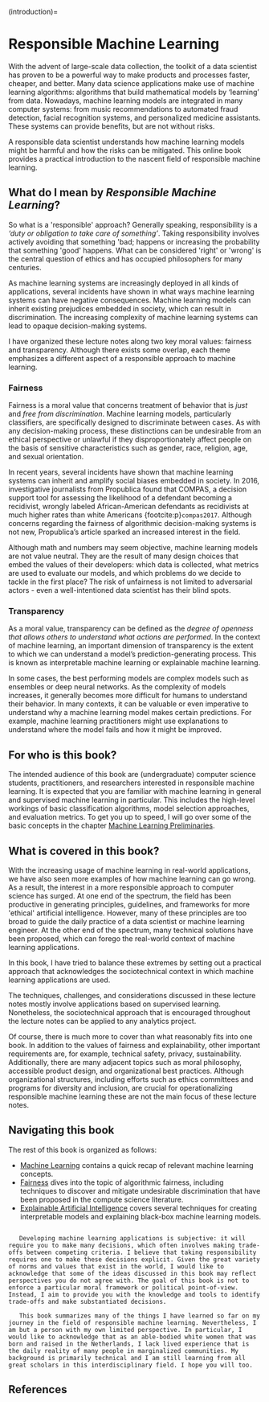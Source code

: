 (introduction)=

# Responsible Machine Learning

With the advent of large-scale data collection, the toolkit of a data scientist has proven to be a powerful way to make products and processes faster, cheaper, and better. Many data science applications make use of machine learning algorithms: algorithms that build mathematical models by ‘learning’ from data. Nowadays, machine learning models are integrated in many computer systems: from music recommendations to automated fraud detection, facial recognition systems, and personalized medicine assistants. These systems can provide benefits, but are not without risks.

A responsible data scientist understands how machine learning models might be harmful and how the risks can be mitigated. This online book provides a practical introduction to the nascent field of responsible machine learning.

## What do I mean by _Responsible Machine Learning_?

So what is a 'responsible' approach? Generally speaking, responsibility is a _‘duty or obligation to take care of something’_. Taking responsibility involves actively avoiding that something 'bad; happens or increasing the probability that something 'good' happens. What can be considered 'right' or 'wrong' is the central question of ethics and has occupied philosophers for many centuries.

As machine learning systems are increasingly deployed in all kinds of applications, several incidents have shown in what ways machine learning systems can have negative consequences. Machine learning models can inherit existing prejudices embedded in society, which can result in discrimination. The increasing complexity of machine learning systems can lead to opaque decision-making systems.

<!-- And the increasing power of the organizations who deploy these systems raises questions about accountability. -->

I have organized these lecture notes along two key moral values: fairness and transparency. Although there exists some overlap, each theme emphasizes a different aspect of a responsible approach to machine learning.

### Fairness

Fairness is a moral value that concerns treatment of behavior that is _just_ and _free from discrimination_. Machine learning models, particularly classifiers, are specifically designed to discriminate between cases. As with any decision-making process, these distinctions can be undesirable from an ethical perspective or unlawful if they disproportionately affect people on the basis of sensitive characteristics such as gender, race, religion, age, and sexual orientation.

In recent years, several incidents have shown that machine learning systems can inherit and amplify social biases embedded in society. In 2016, investigative journalists from Propublica found that COMPAS, a decision support tool for assessing the likelihood of a defendant becoming a recidivist, wrongly labeled African-American defendants as recidivists at much higher rates than white Americans {footcite:p}`compas2017`. Although concerns regarding the fairness of algorithmic decision-making systems is not new, Propublica’s article sparked an increased interest in the field.

Although math and numbers may seem objective, machine learning models are not value neutral. They are the result of many design choices that embed the values of their developers: which data is collected, what metrics are used to evaluate our models, and which problems do we decide to tackle in the first place? The risk of unfairness is not limited to adversarial actors - even a well-intentioned data scientist has their blind spots.

### Transparency

As a moral value, transparency can be defined as the _degree of openness that allows others to understand what actions are performed_. In the context of machine learning, an important dimension of transparency is the extent to which we can understand a model’s prediction-generating process. This is known as interpretable machine learning or explainable machine learning.

In some cases, the best performing models are complex models such as ensembles or deep neural networks. As the complexity of models increases, it generally becomes more difficult for humans to understand their behavior. In many contexts, it can be valuable or even imperative to understand why a machine learning model makes certain predictions. For example, machine learning practitioners might use explanations to understand where the model fails and how it might be improved.

<!-- ### Accountability

Previously, I have defined responsibility as a duty to take care of something. Responsibility can also be defined as being *accountable* for something. Accountability considers being held responsible for one’s actions, typically after something 'bad' has happened. Due to the apparent complexity of algorithmic systems, organizations may try to divert blame to the algorithm: *“oh, it’s just the algorithm.”* Algorithmic accountability is the idea that an institution should be held accountable for the use, design, and decisions of an algorithmic system. It involves taking adequate measures to comply with ethical principles or legal regulations, including detailed documentation and clear procedures for appealing decisions.

An important tool for fostering accountability is auditing, in which the development process, usage, and impact of an algorithmic system are closely inspected - either through internal procedures or by an external third party. -->

## For who is this book?

The intended audience of this book are (undergraduate) computer science students, practitioners, and researchers interested in responsible machine learning. It is expected that you are familiar with machine learning in general and supervised machine learning in particular. This includes the high-level workings of basic classification algorithms, model selection approaches, and evaluation metrics. To get you up to speed, I will go over some of the basic concepts in the chapter [Machine Learning Preliminaries](ml_preliminaries).

## What is covered in this book?

With the increasing usage of machine learning in real-world applications, we have also seen more examples of how machine learning can go wrong. As a result, the interest in a more responsible approach to computer science has surged. At one end of the spectrum, the field has been productive in generating principles, guidelines, and frameworks for more 'ethical' artificial intelligence. However, many of these principles are too broad to guide the daily practice of a data scientist or machine learning engineer. At the other end of the spectrum, many technical solutions have been proposed, which can forego the real-world context of machine learning applications.

In this book, I have tried to balance these extremes by setting out a practical approach that acknowledges the sociotechnical context in which machine learning applications are used.

The techniques, challenges, and considerations discussed in these lecture notes mostly involve applications based on supervised learning. Nonetheless, the sociotechnical approach that is encouraged throughout the lecture notes can be applied to any analytics project.

Of course, there is much more to cover than what reasonably fits into one book. In addition to the values of fairness and explainability, other important requirements are, for example, technical safety, privacy, sustainability. Additionally, there are many adjacent topics such as moral philosophy, accessible product design, and organizational best practices. Although organizational structures, including efforts such as ethics committees and programs for diversity and inclusion, are crucial for operationalizing responsible machine learning these are not the main focus of these lecture notes.

## Navigating this book

The rest of this book is organized as follows:

- [Machine Learning](ml_preliminaries) contains a quick recap of relevant machine learning concepts.
- [Fairness](intro_fairness) dives into the topic of algorithmic fairness, including techniques to discover and mitigate undesirable discrimination that have been proposed in the compute science literature.
- [Explainable Artificial Intelligence](intro_xai) covers several techniques for creating interpretable models and explaining black-box machine learning models.

```{note}

   Developing machine learning applications is subjective: it will require you to make many decisions, which often involves making trade-offs between competing criteria. I believe that taking responsibility requires one to make these decisions explicit. Given the great variety of norms and values that exist in the world, I would like to acknowledge that some of the ideas discussed in this book may reflect perspectives you do not agree with. The goal of this book is not to enforce a particular moral framework or political point-of-view. Instead, I aim to provide you with the knowledge and tools to identify trade-offs and make substantiated decisions.

   This book summarizes many of the things I have learned so far on my journey in the field of responsible machine learning. Nevertheless, I am but a person with my own limited perspective. In particular, I would like to acknowledge that as an able-bodied white women that was born and raised in the Netherlands, I lack lived experience that is the daily reality of many people in marginalized communities. My background is primarily technical and I am still learning from all great scholars in this interdisciplinary field. I hope you will too.
```

## References

```{footbibliography}

```
